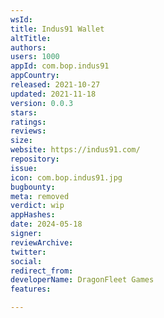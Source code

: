 ```yaml
---
wsId: 
title: Indus91 Wallet
altTitle: 
authors: 
users: 1000
appId: com.bop.indus91
appCountry: 
released: 2021-10-27
updated: 2021-11-18
version: 0.0.3
stars: 
ratings: 
reviews: 
size: 
website: https://indus91.com/
repository: 
issue: 
icon: com.bop.indus91.jpg
bugbounty: 
meta: removed
verdict: wip
appHashes: 
date: 2024-05-18
signer: 
reviewArchive: 
twitter: 
social: 
redirect_from: 
developerName: DragonFleet Games
features: 

---
```


